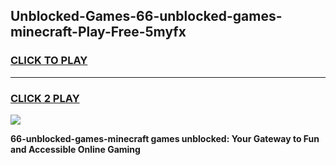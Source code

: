 
## Unblocked-Games-66-unblocked-games-minecraft-Play-Free-5myfx
<h3>
<a href="https://premium76.site?title=66-unblocked-games-minecraft&ref=09A">CLICK TO PLAY</a></h3>
<hr>

<h3>
<a href="https://premium76.site?title=66-unblocked-games-minecraft&ref=09A">CLICK 2 PLAY</a>
  
</h3>

<a href="https://premium76.site?title=66-unblocked-games-minecraft&ref=09A"><img src="https://clearcache.store/games.png"></a>


**66-unblocked-games-minecraft games unblocked: Your Gateway to Fun and Accessible Online Gaming**
